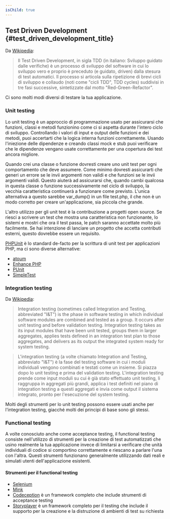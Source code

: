 ```yaml
---
isChild: true
---
```


## Test Driven Development {#test_driven_development_title}

Da [Wikipedia](http://it.wikipedia.org/wiki/Test_Driven_Development):

> Il Test Driven Development, in sigla TDD (in italiano: Sviluppo guidato dalle verifiche) è un processo di sviluppo
> del software in cui lo sviluppo vero e proprio è preceduto (e guidato, driven) dalla stesura di test automatici. Il
> processo si articola sulla ripetizione di brevi cicli di sviluppo e collaudo (noti come "cicli TDD", TDD cycles)
> suddivisi in tre fasi successive, sintetizzate dal motto "Red-Green-Refactor".

Ci sono molti modi diversi di testare la tua applicazione.

### Unit testing

Lo unit testing è un approccio di programmazione usato per assicurarsi che funzioni, classi e metodi funzionino come ci
si aspetta durante l'intero ciclo di sviluppo. Controllando i valori di input e output delle funzioni e dei metodi, puoi
accertarti che la logica interna funzioni correttamente. Usando l'iniezione delle dipendenze e creando classi mock e
stub puoi verificare che le dipendenze vengano usate correttamente per una copertura dei test ancora migliore.

Quando crei una classe o funzione dovresti creare uno unit test per ogni comportamento che deve assumere. Come minimo
dovresti assicurarti che generi un errore se le invii argomenti non validi e che funzioni se le invii argomenti validi.
Questo aiuterà ad assicurarsi che, quando cambi qualcosa in questa classe o funzione successivamente nel ciclo di
sviluppo, la vecchia caratteristica continuerà a funzionare come previsto. L'unica alternativa a questo sarebbe
var_dump() in un file test.php, il che non è un modo corretto per creare un'applicazione, sia piccola che grande.

L'altro utilizzo per gli unit test è la contribuzione a progetti open source. Se riesci a scrivere un test che mostra
una caratteristica non funzionante, lo sistemi e mostri che ora il test passa, le patch saranno accettate molto più
facilmente. Se hai intenzione di lanciare un progetto che accetta contributi esterni, questo dovrebbe essere un
requisito.

[PHPUnit](http://phpunit.de) è lo standard de-facto per la scrittura di unit test per applicazioni PHP, ma ci sono
diverse alternative:

* [atoum](https://github.com/atoum/atoum)
* [Enhance PHP](https://github.com/Enhance-PHP/Enhance-PHP)
* [PUnit](http://punit.smf.me.uk/)
* [SimpleTest](http://simpletest.org)


### Integration testing

Da [Wikipedia](http://en.wikipedia.org/wiki/Integration_testing):

> Integration testing (sometimes called Integration and Testing, abbreviated "I&T") is the phase in software testing in
> which individual software modules are combined and tested as a group. It occurs after unit testing and before
> validation testing. Integration testing takes as its input modules that have been unit tested, groups them in larger
> aggregates, applies tests defined in an integration test plan to those aggregates, and delivers as its output the
> integrated system ready for system testing.

> L'integration testing (a volte chiamato Integration and Testing, abbreviato "I&T") è la fase del testing software in
> cui i moduli individuali vengono combinati e testati come un insieme. Si piazza dopo lo unit testing e prima del
> validation testing. L'integration testing prende come input moduli su cui è già stato effettuato unit testing, li
> raggruppa in aggregati più grandi, applica i test definiti nel piano di integration testing a questi aggregati e invia
> come output il sistema integrato, pronto per l'esecuzione del system testing.

Molti degli strumenti per lo unit testing possono essere usati anche per l'integration testing, giacché molti dei
principi di base sono gli stessi.

### Functional testing

A volte conosciuto anche come acceptance testing, il functional testing consiste nell'utilizzo di strumenti per la
creazione di test automatizzati che usino realmente la tua applicazione invece di limitarsi a verificare che unità
individuali di codice si comportino correttamente e riescano a parlare l'una con l'altra. Questi strumenti funzionano
generalmente utilizzando dati reali e simulati utenti dell'applicazione esistenti.

#### Strumenti per il functional testing

* [Selenium](http://seleniumhq.com)
* [Mink](http://mink.behat.org)
* [Codeception](http://codeception.com) è un framework completo che include strumenti di acceptance testing
* [Storyplayer](http://datasift.github.io/storyplayer) è un framework completo per il testing che include il supporto
  per la creazione e la distruzione di ambienti di test su richiesta

